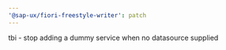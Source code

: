 ```yaml
---
'@sap-ux/fiori-freestyle-writer': patch
---
```


tbi - stop adding a dummy service when no datasource supplied
